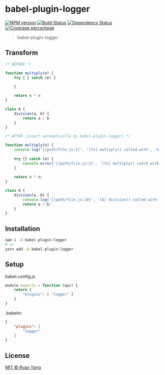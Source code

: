 # babel-plugin-logger
[![NPM version][npm-image]][npm-url] [![Build Status][travis-image]][travis-url] [![Dependency Status][daviddm-image]][daviddm-url] [![Coverage percentage][coveralls-image]][coveralls-url]
> babel-plugin-logger

## Transform

```js
/* BEFORE */

function multiply(n) {
    try { } catch (e) {
    
    }

    return n * n
}

class A {
    division(a, b) {
        return a / b
    }
}

/* AFTER (insert automatically by babel-plugin-logger) */

function multiply(n) {
    console.log('[/path/file.js:1]', '[fn] multiply() called with', 'n = [ ' + n + ' ]');
    
    try {} catch (e) {
        console.error('[/path/file.js:3]', '[fn] multiply() catch with', 'e = [ ' + e + ' ]');
    }
    
    return n * n;
}

class A {
    division(a, b) {
        console.log('[/path/file.js:10]', '[A] division() called with', 'a = [ ' + a + ' ],', 'b = [ ' + b + ' ]');
        return a / b;
    }
}
```

## Installation

```bash
npm i -D babel-plugin-logger
# or
yarn add -D babel-plugin-logger
```

## Setup


babel.config.js
```js
module.exports = function (api) {
    return {
        "plugins": [ "logger" ]
    }
}
```

.babelrc
```json
{
    "plugins": [
        "logger"
    ]
}
```

## License

[MIT © Ryan Yang](./LICENSE)


[npm-image]: https://badge.fury.io/js/babel-plugin-logger.svg
[npm-url]: https://npmjs.org/package/babel-plugin-logger
[travis-image]: https://travis-ci.org/wickedev/babel-plugin-logger.svg?branch=master
[travis-url]: https://travis-ci.org/wickedev/babel-plugin-logger
[daviddm-image]: https://david-dm.org/wickedev/babel-plugin-logger.svg?theme=shields.io
[daviddm-url]: https://david-dm.org/wickedev/babel-plugin-logger
[coveralls-image]: https://coveralls.io/repos/wickedev/babel-plugin-logger/badge.svg
[coveralls-url]: https://coveralls.io/r/wickedev/babel-plugin-logger
